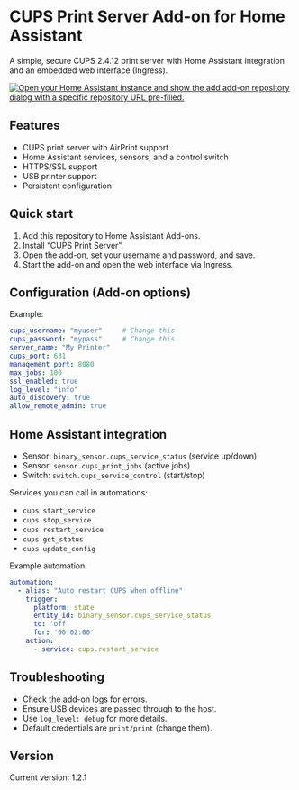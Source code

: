 
# CUPS Print Server Add-on for Home Assistant

A simple, secure CUPS 2.4.12 print server with Home Assistant integration and an embedded web interface (Ingress).

[![Open your Home Assistant instance and show the add add-on repository dialog with a specific repository URL pre-filled.](https://my.home-assistant.io/badges/supervisor_add_addon_repository.svg)](https://my.home-assistant.io/redirect/supervisor_add_addon_repository/?repository_url=https%3A%2F%2Fgithub.com%2FStensel8%2Fhomeassistant-cups)

## Features
- CUPS print server with AirPrint support
- Home Assistant services, sensors, and a control switch
- HTTPS/SSL support
- USB printer support
- Persistent configuration

## Quick start
1. Add this repository to Home Assistant Add-ons.
2. Install “CUPS Print Server”.
3. Open the add-on, set your username and password, and save.
4. Start the add-on and open the web interface via Ingress.

## Configuration (Add-on options)
Example:
```yaml
cups_username: "myuser"     # Change this
cups_password: "mypass"     # Change this
server_name: "My Printer"
cups_port: 631
management_port: 8080
max_jobs: 100
ssl_enabled: true
log_level: "info"
auto_discovery: true
allow_remote_admin: true
```

## Home Assistant integration
- Sensor: `binary_sensor.cups_service_status` (service up/down)
- Sensor: `sensor.cups_print_jobs` (active jobs)
- Switch: `switch.cups_service_control` (start/stop)

Services you can call in automations:
- `cups.start_service`
- `cups.stop_service`
- `cups.restart_service`
- `cups.get_status`
- `cups.update_config`

Example automation:
```yaml
automation:
  - alias: "Auto restart CUPS when offline"
    trigger:
      platform: state
      entity_id: binary_sensor.cups_service_status
      to: 'off'
      for: '00:02:00'
    action:
      - service: cups.restart_service
```

## Troubleshooting
- Check the add-on logs for errors.
- Ensure USB devices are passed through to the host.
- Use `log_level: debug` for more details.
- Default credentials are `print/print` (change them).

## Version
Current version: 1.2.1
